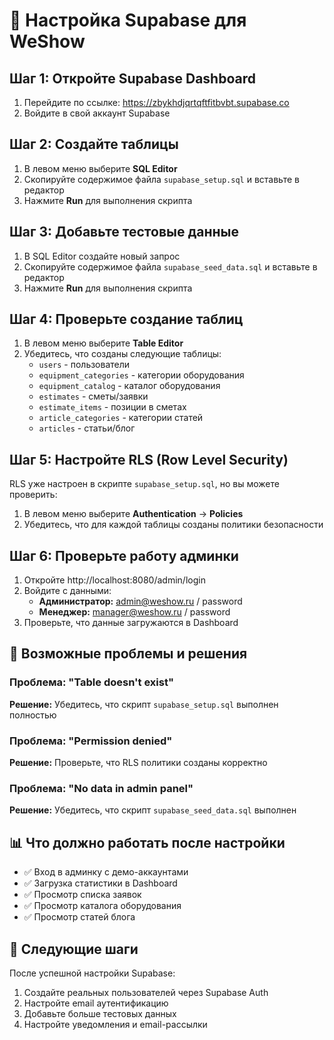 # 🚀 Настройка Supabase для WeShow

## Шаг 1: Откройте Supabase Dashboard

1. Перейдите по ссылке: https://zbykhdjqrtqftfitbvbt.supabase.co
2. Войдите в свой аккаунт Supabase

## Шаг 2: Создайте таблицы

1. В левом меню выберите **SQL Editor**
2. Скопируйте содержимое файла `supabase_setup.sql` и вставьте в редактор
3. Нажмите **Run** для выполнения скрипта

## Шаг 3: Добавьте тестовые данные

1. В SQL Editor создайте новый запрос
2. Скопируйте содержимое файла `supabase_seed_data.sql` и вставьте в редактор
3. Нажмите **Run** для выполнения скрипта

## Шаг 4: Проверьте создание таблиц

1. В левом меню выберите **Table Editor**
2. Убедитесь, что созданы следующие таблицы:
   - `users` - пользователи
   - `equipment_categories` - категории оборудования
   - `equipment_catalog` - каталог оборудования
   - `estimates` - сметы/заявки
   - `estimate_items` - позиции в сметах
   - `article_categories` - категории статей
   - `articles` - статьи/блог

## Шаг 5: Настройте RLS (Row Level Security)

RLS уже настроен в скрипте `supabase_setup.sql`, но вы можете проверить:

1. В левом меню выберите **Authentication** → **Policies**
2. Убедитесь, что для каждой таблицы созданы политики безопасности

## Шаг 6: Проверьте работу админки

1. Откройте http://localhost:8080/admin/login
2. Войдите с данными:
   - **Администратор:** admin@weshow.ru / password
   - **Менеджер:** manager@weshow.ru / password
3. Проверьте, что данные загружаются в Dashboard

## 🔧 Возможные проблемы и решения

### Проблема: "Table doesn't exist"
**Решение:** Убедитесь, что скрипт `supabase_setup.sql` выполнен полностью

### Проблема: "Permission denied"
**Решение:** Проверьте, что RLS политики созданы корректно

### Проблема: "No data in admin panel"
**Решение:** Убедитесь, что скрипт `supabase_seed_data.sql` выполнен

## 📊 Что должно работать после настройки

- ✅ Вход в админку с демо-аккаунтами
- ✅ Загрузка статистики в Dashboard
- ✅ Просмотр списка заявок
- ✅ Просмотр каталога оборудования
- ✅ Просмотр статей блога

## 🎯 Следующие шаги

После успешной настройки Supabase:
1. Создайте реальных пользователей через Supabase Auth
2. Настройте email аутентификацию
3. Добавьте больше тестовых данных
4. Настройте уведомления и email-рассылки
